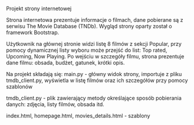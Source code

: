 Projekt strony internetowej

Strona internetowa prezentuje informacje o filmach, dane pobierane są z serwisu The Movie Database (TNDb).
Wygląd strony oparty został o framework Bootstrap.

Użytkownik na głównej stronie widzi listę 8 filmów z sekcji Popular, przy pomocy dynamicznej listy wyboru może przejść do list: Top rated, Upcoming, Now Playing.
Po wejściu w szczegóły filmu, strona prezentuje dane filmu: obsada, budżet, gatunek, krótki opis.

Na projekt składają się:
main.py - główny widok strony, importuje z pliku tmdb_client.py, wyświetla w listę filmów oraz ich szczegółów przy pomocy szablonów

tmdb_client.py - plik zawierający metody określające sposób pobierania danych: zdjęcia, listy filmów, obsada itd.

index.html, homepage.html, movies_details.html - szablony 
